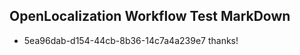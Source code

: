 ## OpenLocalization Workflow Test MarkDown
* 5ea96dab-d154-44cb-8b36-14c7a4a239e7 thanks!

<!--HONumber=Jul16_HO3-->


